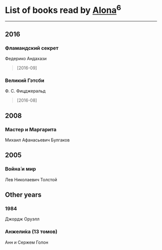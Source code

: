 # List of books read by [Alona](https://www.facebook.com/app_scoped_user_id/320700111602997/)<sup>6</sup>
---

## 2016

### Фламандский секрет
Федерико Андахази
> [2016-09] 


### Великий Гэтсби
Ф. С. Фицджеральд
> [2016-08] 



## 2008

### Мастер и Маргарита
Михаил Афанасьевич Булгаков



## 2005

### Война́ и мир
Лев Николаевич Толстой



## Other years

### 1984
Джордж Оруэлл


### Анжели́ка (13 томов)
Анн и Сержем Голон



